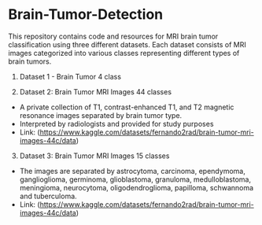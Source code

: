 # Brain-Tumor-Detection
This repository contains code and resources for MRI brain tumor classification using three different datasets. Each dataset consists of MRI images categorized into various classes representing different types of brain tumors.

1. Dataset 1 - Brain Tumor 4 class

2. Dataset 2: Brain Tumor MRI Images 44 classes
- A private collection of T1, contrast-enhanced T1, and T2 magnetic resonance images separated by brain tumor type.
- Interpreted by radiologists and provided for study purposes
- Link: (https://www.kaggle.com/datasets/fernando2rad/brain-tumor-mri-images-44c/data)

3. Dataset 3: Brain Tumor MRI Images 15 classes
- The images are separated by astrocytoma, carcinoma, ependymoma, ganglioglioma, germinoma, glioblastoma, granuloma, medulloblastoma, meningioma, neurocytoma, oligodendroglioma, papilloma, schwannoma and tuberculoma.
- Link: (https://www.kaggle.com/datasets/fernando2rad/brain-tumor-mri-images-44c/data)